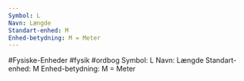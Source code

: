 ```yaml
---
Symbol: L
Navn: Længde
Standart-enhed: M
Enhed-betydning: M = Meter
---
```

#Fysiske-Enheder #fysik #ordbog 
Symbol: L
Navn: Længde
Standart-enhed: M
Enhed-betydning: M = Meter
